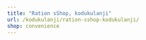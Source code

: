 ```yaml
---
title: "Ration sShop, kodukulanji"
url: /kodukulanji/ration-sshop-kodukulanji/
shop: convenience
---
```

